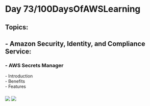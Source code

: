 <h1> Day 73/100DaysOfAWSLearning </h1>
<h2> Topics: </h2>

 <h2>  - Amazon Security, Identity, and Compliance Service: </h2>

<h3> - AWS Secrets Manager </h3>
         - Introduction <br>
         - Benefits <br> 
         - Features <br>
     
         
  <h3>   </h3>
       

<img src = "https://github.com/thetechgirlgita/100-days-of-aws-learning/blob/master/Images/Day72/72_1.jpg?raw=true">
<img src = "https://github.com/thetechgirlgita/100-days-of-aws-learning/blob/master/Images/Day72/72_2.jpg?raw=true">
